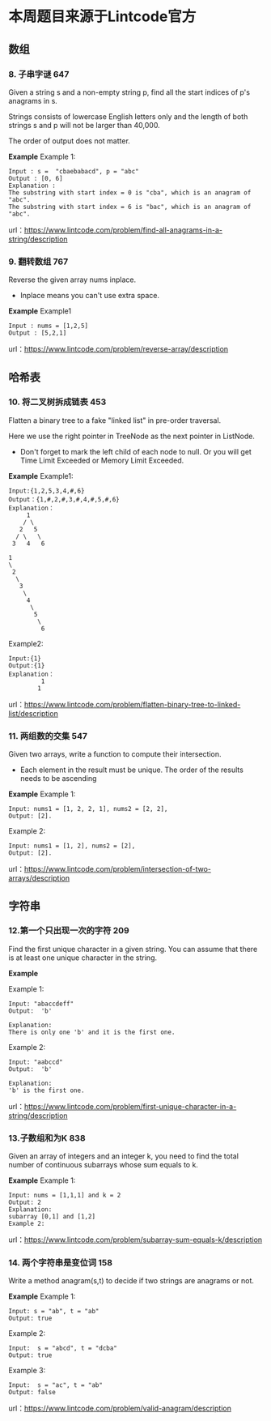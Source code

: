 # 本周题目来源于Lintcode官方
## 数组
### 8. 子串字谜 647
Given a string s and a non-empty string p, find all the start indices of p's anagrams in s.

Strings consists of lowercase English letters only and the length of both strings s and p will not be larger than 40,000.

The order of output does not matter.

**Example**
Example 1:

	Input : s =  "cbaebabacd", p = "abc"
  	Output : [0, 6]
  	Explanation : 
  	The substring with start index = 0 is "cba", which is an anagram of "abc".
  	The substring with start index = 6 is "bac", which is an anagram of "abc".


url：https://www.lintcode.com/problem/find-all-anagrams-in-a-string/description

### 9. 翻转数组 767
Reverse the given array nums inplace.

* Inplace means you can't use extra space.

**Example**
Example1

	Input : nums = [1,2,5]
	Output : [5,2,1]


url：https://www.lintcode.com/problem/reverse-array/description

## 哈希表
### 10. 将二叉树拆成链表 453 
Flatten a binary tree to a fake "linked list" in pre-order traversal.

Here we use the right pointer in TreeNode as the next pointer in ListNode.

* Don't forget to mark the left child of each node to null. Or you will get Time Limit Exceeded or Memory Limit Exceeded.

**Example**
Example1:

	Input:{1,2,5,3,4,#,6}
	Output：{1,#,2,#,3,#,4,#,5,#,6}
	Explanation：
	     1
	    / \
	   2   5
	  / \   \		
	 3   4   6
	
	1	
	\
 	 2
  	  \
	   3
	    \
	     4
	      \		
	       5
	        \
	         6
Example2:

	Input:{1}
	Output:{1}
	Explanation：
	         1
 	        1

url：https://www.lintcode.com/problem/flatten-binary-tree-to-linked-list/description

### 11. 两组数的交集 547
Given two arrays, write a function to compute their intersection.

* Each element in the result must be unique.
  The order of the results needs to be ascending

**Example**
Example 1:

	Input: nums1 = [1, 2, 2, 1], nums2 = [2, 2], 
	Output: [2].

Example 2:

	Input: nums1 = [1, 2], nums2 = [2], 
	Output: [2].

url：https://www.lintcode.com/problem/intersection-of-two-arrays/description

## 字符串
### 12.第一个只出现一次的字符 209
Find the first unique character in a given string. You can assume that there is at least one unique character in the string.

**Example**

Example 1:

	Input: "abaccdeff"
	Output:  'b'
	
	Explanation:
	There is only one 'b' and it is the first one.


Example 2:

	Input: "aabccd"
	Output:  'b'
	
	Explanation:
	'b' is the first one.


  
 url：https://www.lintcode.com/problem/first-unique-character-in-a-string/description
 
 ### 13.子数组和为K 838
Given an array of integers and an integer k, you need to find the total number of continuous subarrays whose sum equals to k.

**Example**
Example 1:

	Input: nums = [1,1,1] and k = 2
	Output: 2
	Explanation:
	subarray [0,1] and [1,2]
	Example 2:


url：https://www.lintcode.com/problem/subarray-sum-equals-k/description

### 14.  两个字符串是变位词  158
Write a method anagram(s,t) to decide if two strings are anagrams or not.

**Example**
Example 1:

	Input: s = "ab", t = "ab"
	Output: true

Example 2:

	Input:  s = "abcd", t = "dcba"
	Output: true

Example 3:

	Input:  s = "ac", t = "ab"
	Output: false

url：https://www.lintcode.com/problem/valid-anagram/description

